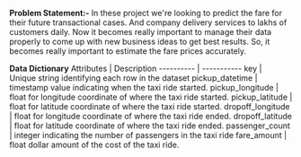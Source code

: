 **Problem Statement:-** 
         In these project we're looking to predict the fare for their future transactional cases. And company delivery services to lakhs of customers daily. Now it becomes really
    important to manage their data properly to come up with new business ideas to get best results. So, it becomes really important to estimate the fare prices accurately. 

**Data Dictionary**
Attributes | Description
---------- | -----------
key | Unique string identifying each row in the dataset
pickup_datetime | timestamp value indicating when the taxi ride started.
pickup_longitude | float for longitude coordinate of where the taxi ride started.
pickup_latitude | float for latitude coordinate of where the taxi ride started.
dropoff_longitude | float for longitude coordinate of where the taxi ride ended.
dropoff_latitude | float for latitude coordinate of where the taxi ride ended.
passenger_count | integer indicating the number of passengers in the taxi ride
fare_amount | float dollar amount of the cost of the taxi ride.





